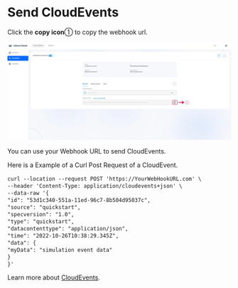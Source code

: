 # **Send CloudEvents**

Click the **copy icon**① to copy the webhook url.

![cloudevents_2](images/cloudevents_2.webp)

You can use your Webhook URL to send CloudEvents.

Here is a Example of a Curl Post Request of a CloudEvent.
```shell
curl --location --request POST 'https://YourWebHookURL.com' \
--header 'Content-Type: application/cloudevents+json' \
--data-raw '{
"id": "53d1c340-551a-11ed-96c7-8b504d95037c",
"source": "quickstart",
"specversion": "1.0",
"type": "quickstart",
"datacontenttype": "application/json",
"time": "2022-10-26T10:38:29.345Z",
"data": {
"myData": "simulation event data"
}
}'
```

Learn more about [CloudEvents](https://cloudevents.io).